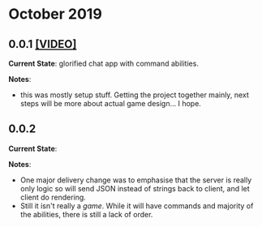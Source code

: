 # October 2019
## 0.0.1 [[VIDEO]](https://youtu.be/Zsqq53stDzQ)
**Current State**: glorified chat app with command abilities.

**Notes**: 
- this was mostly setup stuff. Getting the project together mainly, next steps will be more about actual game design... I hope.

## 0.0.2
**Current State**:

**Notes**: 
- One major delivery change was to emphasise that the server is really only logic so will send JSON instead of strings back to client, and let client do rendering.
- Still it isn't really a _game_. While it will have commands and majority of the abilities, there is still a lack of order.